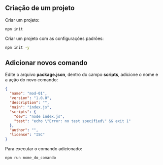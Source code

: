 ## Criação de um projeto

Criar um projeto:
```bash
npm init
```

Criar um projeto com as configurações padrões:
```bash
npm init -y
```

## Adicionar novos comando
Edite o arquivo **package.json**, dentro do campo **scripts**, adicione o nome e a ação do novo comando:
```json
{
  "name": "mod-01",
  "version": "1.0.0",
  "description": "",
  "main": "index.js",
  "scripts": {
    "dev": "node index.js",
    "test": "echo \"Error: no test specified\" && exit 1"
  },
  "author": "",
  "license": "ISC"
}
```

Para executar o comando adicionado:
```bash
npm run nome_do_comando
```